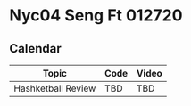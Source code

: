# Nyc04 Seng Ft 012720

## Calendar

| Topic            | Code                | Video                |
| -----            | ----                | -----                |
| Hashketball Review       | TBD | TBD |
